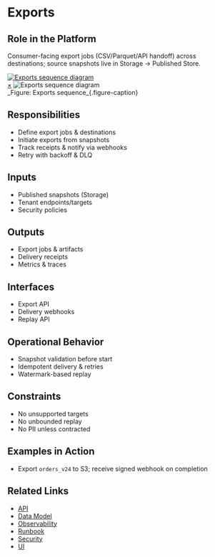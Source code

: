 # Exports

## Role in the Platform
Consumer-facing export jobs (CSV/Parquet/API handoff) across destinations; source snapshots live in Storage → Published Store.

<a href="#fig-exports-sequence" class="image-link">
  <img src="/assets/diagrams/data-consumption/exports-sequence.svg" alt="Exports sequence diagram">
</a>
<div id="fig-exports-sequence" class="image-modal">
  <a href="#" class="close-btn">&times;</a>
  <img src="/assets/diagrams/data-consumption/exports-sequence.svg" alt="Exports sequence diagram">
</div>
_Figure: Exports sequence_{.figure-caption}

## Responsibilities
- Define export jobs & destinations
- Initiate exports from snapshots
- Track receipts & notify via webhooks
- Retry with backoff & DLQ

## Inputs
- Published snapshots (Storage)
- Tenant endpoints/targets
- Security policies

## Outputs
- Export jobs & artifacts
- Delivery receipts
- Metrics & traces

## Interfaces
- Export API
- Delivery webhooks
- Replay API

## Operational Behavior
- Snapshot validation before start
- Idempotent delivery & retries
- Watermark-based replay

## Constraints
- No unsupported targets
- No unbounded replay
- No PII unless contracted

## Examples in Action
- Export `orders_v24` to S3; receive signed webhook on completion

## Related Links
- [API](api.md)
- [Data Model](data-model.md)
- [Observability](observability.md)
- [Runbook](runbook.md)
- [Security](security.md)
- [UI](ui.md)

